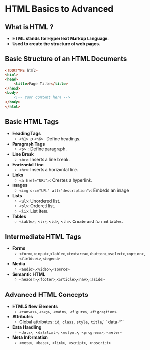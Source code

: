 # HTML Basics to Advanced

## What is HTML ?

- **HTML stands for HyperText Markup Language.**
- **Used to create the structure of web pages.**

## Basic Structure of an HTML Documents

```html
<!DOCTYPE html>
<html>
<head>
    <title>Page Title</title>
</head>
<body>
    <!-- Your content here -->
</body>
</html>
```
## Basic HTML Tags
- **Heading Tags**
  - ```<h1>``` to ```<h6>``` : Define headings.
- **Paragraph Tags**
  - ```<p> ```: Define paragraph.
- **Line Break**
  - ```<br>```: Inserts a line break.
- **Horizontal Line**
  - ```<hr>```: Inserts a horizontal line.
- **Links**
  - ```<a href="URL">```: Creates a hyperlink.
- **Images**
  - ```<img src="URL" alt="description">```: Embeds an image
- **Lists**
  - ```<ul>```: Unordered list.
  - ```<ol>```: Ordered list.
  - ```<li>```: List item.
- **Tables**
  - ```<table>```,``` <tr>```, ```<td>```,``` <th>```: Create and format tables.

## Intermediate HTML Tags
- **Forms**
  - ```<form>```,```<input>```,```<lable>```,```<textarea>```,```<button>```,```<select>```,```<option>```,```<fieldset>```,```<legend>```
- **Media**
  - ```<audio>```,```<video>```,```<source>```
- **Semantic HTML**
  - ```<header>```,```<footer>```,```<article>```,```<nav>```,```<aside>```

## Advanced HTML Concepts
- **HTML5 New Elements**
  - ```<canvas>```, ```<svg>```,``` <main>```,``` <figure>```,``` <figcaption>```
- **Attributes**
  - Global attributes: ```id```,``` class```,``` style```,``` title```,``` data-*``
- **Data Handling**
  - ```<data>```,``` <datalist>```,``` <output>```,``` <progress>```,``` <meter>```
- **Meta Information**
  - ```<meta>```,``` <base>```,``` <link>```,``` <script>```,``` <noscript>```
